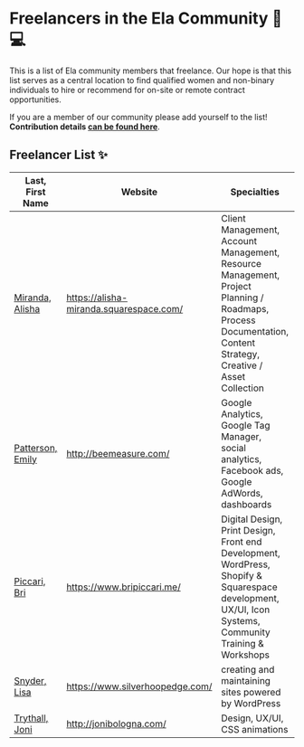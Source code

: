 # Freelancers in the Ela Community 💜 💻

This is a list of Ela community members that freelance. Our hope is that this list serves as a central location to find qualified women and non-binary individuals to hire or recommend for on-site or remote contract opportunities. 

If you are a member of our community please add yourself to the list! **Contribution details [can be found here](/CONTRIBUTING.md)**.  

## Freelancer List ✨

Last, First Name | Website | Specialties | Region
------------ | ------- | ------- | -------
[Miranda, Alisha](/individual-profiles/miranda.md) | https://alisha-miranda.squarespace.com/ | Client Management, Account Management, Resource Management, Project Planning / Roadmaps, Process Documentation, Content Strategy, Creative / Asset Collection | Philadelphia, Remote
[Patterson, Emily](/individual-profiles/patterson.md) | http://beemeasure.com/ | Google Analytics, Google Tag Manager, social analytics, Facebook ads, Google AdWords, dashboards | Virginia, Remote
[Piccari, Bri](/individual-profiles/piccari.md) | https://www.bripiccari.me/ | Digital Design, Print Design, Front end Development, WordPress, Shopify & Squarespace development, UX/UI, Icon Systems, Community Training & Workshops | Central PA, Remote
[Snyder, Lisa](/individual-profiles/snyder.md) | https://www.silverhoopedge.com/ | creating and maintaining sites powered by WordPress | East Coast, Remote
[Trythall, Joni](/individual-profiles/trythall.md) | http://jonibologna.com/ | Design, UX/UI, CSS animations | Wilmington DE, Remote
